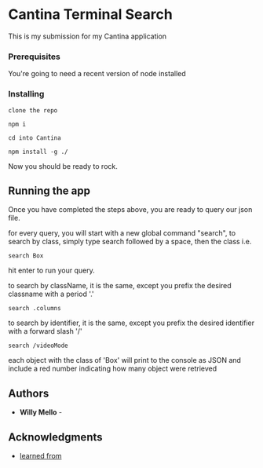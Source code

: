 # Cantina Terminal Search

This is my submission for my Cantina application

### Prerequisites

You're going to need a recent version of node installed


### Installing



```
clone the repo
```

```
npm i
```

```
cd into Cantina
```

```
npm install -g ./
```

Now you should be ready to rock. 

## Running the app
Once you have completed the steps above, you are ready to query our json file.

for every query, you will start with a new global command "search",
to search by class, simply type search followed by a space, then the class i.e.
```
search Box
```
hit enter to run your query.


to search by className, it is the same, except you prefix the desired classname with a period '.'
```
search .columns
```

to search by identifier, it is the same, except you prefix the desired identifier with a forward slash '/'
```
search /videoMode
```

each object with the class of 'Box' will print to the console as JSON and include a red number
indicating how many object were retrieved



## Authors

* **Willy Mello** -


## Acknowledgments

* [learned from](https://medium.com/@thatisuday/creating-cli-executable-global-npm-module-5ef734febe32)

